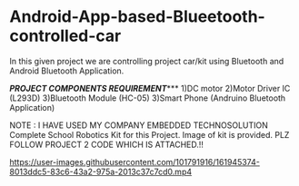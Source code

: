 # Android-App-based-Blueetooth-controlled-car
In this given project we are controlling project car/kit using Bluetooth and Android Bluetooth Application.

*******PROJECT COMPONENTS REQUIREMENT**********
1)DC motor
2)Motor Driver IC (L293D)
3)Bluetooth Module (HC-05)
3)Smart Phone (Andruino Bluetooth Application)

NOTE : I HAVE USED MY COMPANY EMBEDDED TECHNOSOLUTION Complete School Robotics Kit for this Project. Image of kit is provided.
PLZ FOLLOW PROJECT 2 CODE WHICH IS ATTACHED.!! 



https://user-images.githubusercontent.com/101791916/161945374-8013ddc5-83c6-43a2-975a-2013c37c7cd0.mp4

